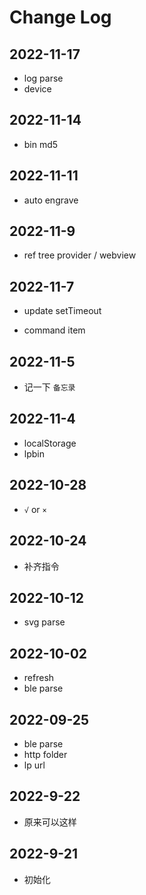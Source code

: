 # Change Log

## 2022-11-17

+ log parse
+ device

## 2022-11-14

+ bin md5
## 2022-11-11

+ auto engrave
## 2022-11-9

- ref tree provider / webview

## 2022-11-7

- update setTimeout

* command item

## 2022-11-5

- 记一下 `备忘录`

## 2022-11-4

- localStorage
- lpbin

## 2022-10-28

- `√` or `×`

## 2022-10-24

- 补齐指令

## 2022-10-12

- svg parse

## 2022-10-02

- refresh
- ble parse

## 2022-09-25

- ble parse
- http folder
- lp url

## 2022-9-22

- 原来可以这样

## 2022-9-21

- 初始化
